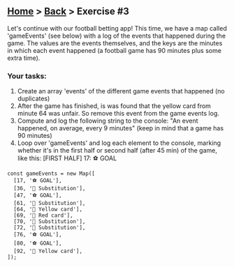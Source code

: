 ## [Home](../../../README.md) > [Back](../lesson.md) > Exercise #3

Let's continue with our football betting app! This time, we have a map called
'gameEvents' (see below) with a log of the events that happened during the
game. The values are the events themselves, and the keys are the minutes in which
each event happened (a football game has 90 minutes plus some extra time).

### Your tasks:

1. Create an array 'events' of the different game events that happened (no duplicates)
2. After the game has finished, is was found that the yellow card from minute 64 was unfair. So remove this event from the game events log.
3. Compute and log the following string to the console: "An event happened, on average, every 9 minutes" (keep in mind that a game has 90 minutes)
4. Loop over 'gameEvents' and log each element to the console, marking whether it's in the first half or second half (after 45 min) of the game, like this: [FIRST HALF] 17: ⚽ GOAL

```
const gameEvents = new Map([
  [17, '⚽ GOAL'],
  [36, '🔁 Substitution'],
  [47, '⚽ GOAL'],
  [61, '🔁 Substitution'],
  [64, '🔶 Yellow card'],
  [69, '🔴 Red card'],
  [70, '🔁 Substitution'],
  [72, '🔁 Substitution'],
  [76, '⚽ GOAL'],
  [80, '⚽ GOAL'],
  [92, '🔶 Yellow card'],
]);
```

